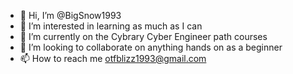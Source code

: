 - 👋 Hi, I’m @BigSnow1993
- 👀 I’m interested in learning as much as I can
- 🌱 I’m currently on the Cybrary Cyber Engineer path courses
- 💞️ I’m looking to collaborate on anything hands on as a beginner 
- 📫 How to reach me otfblizz1993@gmail.com 

<!---
BigSnow1993/BigSnow1993 is a ✨ special ✨ repository because its `README.md` (this file) appears on your GitHub profile.
You can click the Preview link to take a look at your changes.
--->
